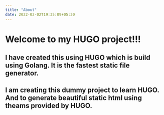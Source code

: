 ```yaml
---
title: "About"
date: 2022-02-02T19:35:09+05:30
---
```


# Welcome to my HUGO project!!!

## I have created this using HUGO which is build using Golang. It is the fastest static file generator.

## I am creating this dummy project to learn HUGO. And to generate beautiful static html using theams provided by HUGO.

